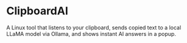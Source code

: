 # ClipboardAI
A Linux tool that listens to your clipboard, sends copied text to a local LLaMA model via Ollama, and shows instant AI answers in a popup.
